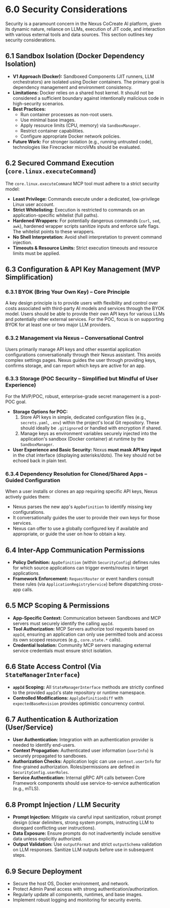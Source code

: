 # 6.0 Security Considerations

Security is a paramount concern in the Nexus CoCreate AI platform, given its dynamic nature, reliance on LLMs, execution of JIT code, and interaction with various external tools and data sources. This section outlines key security considerations.

## 6.1 Sandbox Isolation (Docker Dependency Isolation)

*   **V1 Approach (Docker):** Sandboxed Components (JIT runners, LLM orchestrators) are isolated using Docker containers. The primary goal is dependency management and environment consistency.
*   **Limitations:** Docker relies on a shared host kernel. It should not be considered a sufficient boundary against intentionally malicious code in high-security scenarios.
*   **Best Practices:**
    *   Run container processes as non-root users.
    *   Use minimal base images.
    *   Apply resource limits (CPU, memory) via `SandboxManager`.
    *   Restrict container capabilities.
    *   Configure appropriate Docker network policies.
*   **Future Work:** For stronger isolation (e.g., running untrusted code), technologies like Firecracker microVMs should be evaluated.

## 6.2 Secured Command Execution (`core.linux.executeCommand`)

The `core.linux.executeCommand` MCP tool must adhere to a strict security model:
*   **Least Privilege:** Commands execute under a dedicated, low-privilege Linux user account.
*   **Strict Whitelisting:** Execution is restricted to commands on an application-specific whitelist (full paths).
*   **Hardened Wrappers:** For potentially dangerous commands (`curl`, `sed`, `awk`), hardened wrapper scripts sanitize inputs and enforce safe flags. The whitelist points to these wrappers.
*   **No Shell Interpretation:** Avoid shell interpretation to prevent command injection.
*   **Timeouts & Resource Limits:** Strict execution timeouts and resource limits must be applied.

## 6.3 Configuration & API Key Management (MVP Simplification)

### 6.3.1 BYOK (Bring Your Own Key) – Core Principle

A key design principle is to provide users with flexibility and control over costs associated with third-party AI models and services through the BYOK model. Users should be able to provide their own API keys for various LLMs and potentially other external services. For the POC, focus is on supporting BYOK for at least one or two major LLM providers.

### 6.3.2 Management via Nexus – Conversational Control

Users primarily manage API keys and other essential application configurations conversationally through their Nexus assistant. This avoids complex settings pages. Nexus guides the user through providing keys, confirms storage, and can report which keys are active for an app.

### 6.3.3 Storage (POC Security – Simplified but Mindful of User Experience)

For the MVP/POC, robust, enterprise-grade secret management is a post-POC goal.
*   **Storage Options for POC:**
    1.  Store API keys in simple, dedicated configuration files (e.g., `secrets.yaml`, `.env`) within the project's local Git repository. These should ideally be `.gitignore`d or handled with encryption if shared.
    2.  Manage keys as environment variables securely injected into the application's sandbox (Docker container) at runtime by the `SandboxManager`.
*   **User Experience and Basic Security:** Nexus **must mask API key input** in the chat interface (displaying asterisks/dots). The key should not be echoed back in plain text.

### 6.3.4 Dependency Resolution for Cloned/Shared Apps – Guided Configuration

When a user installs or clones an app requiring specific API keys, Nexus actively guides them:
*   Nexus parses the new app's `AppDefinition` to identify missing key configurations.
*   It conversationally guides the user to provide their own keys for those services.
*   Nexus can offer to use a globally configured key if available and appropriate, or guide the user on how to obtain a key.

## 6.4 Inter-App Communication Permissions

*   **Policy Definition:** `AppDefinition` (within `SecurityConfig`) defines rules for which source applications can trigger events/routes in target applications.
*   **Framework Enforcement:** `RequestRouter` or event handlers consult these rules (via `ApplicationRegistryService`) before dispatching cross-app calls.

## 6.5 MCP Scoping & Permissions

*   **App-Specific Context:** Communication between Sandboxes and MCP servers must securely identify the calling `appId`.
*   **Tool Authorization:** MCP Servers authorize tool requests based on `appId`, ensuring an application can only use permitted tools and access its own scoped resources (e.g., `core.state.*` calls).
*   **Credential Isolation:** Community MCP servers managing external service credentials must ensure strict isolation.

## 6.6 State Access Control (Via `StateManagerInterface`)

*   **`appId` Scoping:** All `StateManagerInterface` methods are strictly confined to the provided `appId`'s state repository or runtime namespace.
*   **Controlled Modifications:** `ApplyDefinitionDiff` with `expectedBaseRevision` provides optimistic concurrency control.

## 6.7 Authentication & Authorization (User/Service)

*   **User Authentication:** Integration with an authentication provider is needed to identify end-users.
*   **Context Propagation:** Authenticated user information (`userInfo`) is securely propagated to sandboxes.
*   **Authorization Checks:** Application logic can use `context.userInfo` for fine-grained authorization. Roles/permissions are defined in `SecurityConfig.userRoles`.
*   **Service Authentication:** Internal gRPC API calls between Core Framework components should use service-to-service authentication (e.g., mTLS).

## 6.8 Prompt Injection / LLM Security

*   **Prompt Injection:** Mitigate via careful input sanitization, robust prompt design (clear delimiters, strong system prompts, instructing LLM to disregard conflicting user instructions).
*   **Data Exposure:** Ensure prompts do not inadvertently include sensitive data unless explicitly authorized.
*   **Output Validation:** Use `outputFormat` and strict `outputSchema` validation on LLM responses. Sanitize LLM outputs before use in subsequent steps.

## 6.9 Secure Deployment

*   Secure the host OS, Docker environment, and network.
*   Protect Admin Panel access with strong authentication/authorization.
*   Regularly update all components, runtimes, and base images.
*   Implement robust logging and monitoring for security events.
